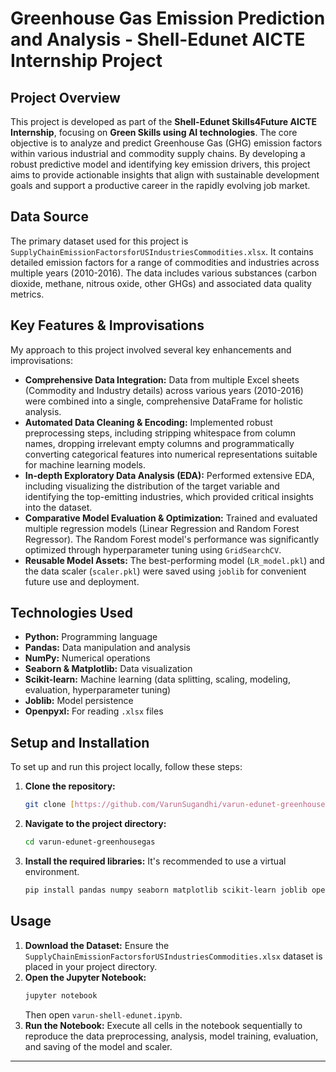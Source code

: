 # Greenhouse Gas Emission Prediction and Analysis - Shell-Edunet AICTE Internship Project

## Project Overview

This project is developed as part of the **Shell-Edunet Skills4Future AICTE Internship**, focusing on **Green Skills using AI technologies**. The core objective is to analyze and predict Greenhouse Gas (GHG) emission factors within various industrial and commodity supply chains. By developing a robust predictive model and identifying key emission drivers, this project aims to provide actionable insights that align with sustainable development goals and support a productive career in the rapidly evolving job market.

## Data Source

The primary dataset used for this project is `SupplyChainEmissionFactorsforUSIndustriesCommodities.xlsx`. It contains detailed emission factors for a range of commodities and industries across multiple years (2010-2016). The data includes various substances (carbon dioxide, methane, nitrous oxide, other GHGs) and associated data quality metrics.

## Key Features & Improvisations

My approach to this project involved several key enhancements and improvisations:

* **Comprehensive Data Integration:** Data from multiple Excel sheets (Commodity and Industry details) across various years (2010-2016) were combined into a single, comprehensive DataFrame for holistic analysis.
* **Automated Data Cleaning & Encoding:** Implemented robust preprocessing steps, including stripping whitespace from column names, dropping irrelevant empty columns  and programmatically converting categorical features  into numerical representations suitable for machine learning models.
* **In-depth Exploratory Data Analysis (EDA):** Performed extensive EDA, including visualizing the distribution of the target variable and identifying the top-emitting industries, which provided critical insights into the dataset.
* **Comparative Model Evaluation & Optimization:** Trained and evaluated multiple regression models (Linear Regression and Random Forest Regressor). The Random Forest model's performance was significantly optimized through hyperparameter tuning using `GridSearchCV`.
* **Reusable Model Assets:** The best-performing model (`LR_model.pkl`) and the data scaler (`scaler.pkl`) were saved using `joblib` for convenient future use and deployment.

## Technologies Used

* **Python:** Programming language
* **Pandas:** Data manipulation and analysis
* **NumPy:** Numerical operations
* **Seaborn & Matplotlib:** Data visualization
* **Scikit-learn:** Machine learning (data splitting, scaling, modeling, evaluation, hyperparameter tuning)
* **Joblib:** Model persistence
* **Openpyxl:** For reading `.xlsx` files

## Setup and Installation

To set up and run this project locally, follow these steps:

1.  **Clone the repository:**
    ```bash
    git clone [https://github.com/VarunSugandhi/varun-edunet-greenhousegas.git](https://github.com/VarunSugandhi/varun-edunet-greenhousegas.git)
    ```
2.  **Navigate to the project directory:**
    ```bash
    cd varun-edunet-greenhousegas
    ```
3.  **Install the required libraries:**
    It's recommended to use a virtual environment.
    ```bash
    pip install pandas numpy seaborn matplotlib scikit-learn joblib openpyxl
    ```

## Usage

1.  **Download the Dataset:** Ensure the `SupplyChainEmissionFactorsforUSIndustriesCommodities.xlsx` dataset is placed in your project directory.
2.  **Open the Jupyter Notebook:**
    ```bash
    jupyter notebook
    ```
    Then open `varun-shell-edunet.ipynb`.
3.  **Run the Notebook:** Execute all cells in the notebook sequentially to reproduce the data preprocessing, analysis, model training, evaluation, and saving of the model and scaler.

---
